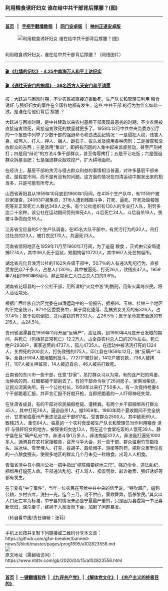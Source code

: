 ### 利用粮食诱奸妇女 谁在给中共干部背后撑腰？(图)
------------------------

#### [首页](https://github.com/gfw-breaker/banned-news3/blob/master/README.md) &nbsp;&nbsp;|&nbsp;&nbsp; [手把手翻墙教程](https://github.com/gfw-breaker/guides/wiki) &nbsp;&nbsp;|&nbsp;&nbsp; [网门安卓版](https://github.com/oGate2/oGate) &nbsp;&nbsp;|&nbsp;&nbsp; [神州正道安卓版](https://github.com/SzzdOgate/update) 



<div><div class="featured_image">
 <figure>
  <img alt="利用粮食诱奸妇女 谁在给中共干部背后撑腰？(图)" src="https://i.ntdtv.com/assets/uploads/2020/04/2020-04-15_133708-800x423.jpg"/>
 </figure><br/>
 <span class="caption">
  利用粮食诱奸妇女，谁在给中共干部背后撑腰？（网络图片）
 </span>
</div>
</div><hr/>

#### [ 🎬  《红墙的记忆》- 4.25中南海万人和平上访纪实](http://141.164.39.94:10000/videos/legend/425.html)

 #### [ 🎬  《通往天安门的旅程》- 36名西方人天安门和平请愿 ](http://141.164.39.94:10000/videos/legend/JTT.html)

<div><div class="post_content" itemprop="articleBody">
 <p>
  按：大跃进与困难时期，不少农民被直接迫害致死，生产队长和管理员利用
  <ok href="https://www.ntdtv.com/gb/粮食.htm">
   粮食
  </ok>
  <ok href="https://www.ntdtv.com/gb/诱奸.htm">
   诱奸
  </ok>
  与强奸妇女的事件在全国各地都有发生。这些
  <ok href="https://www.ntdtv.com/gb/中共干部.htm">
   中共干部
  </ok>
  的行为为什么如此一致，是谁在给他们背后
  <ok href="https://www.ntdtv.com/gb/撑腰.htm">
   撑腰
  </ok>
  ？
 </p>
 <p>
  大跃进与困难时期，是中共建政以来农村基层干部表现最恶劣的时期，不少农民被直接迫害致死，间接迫害致死的数量就更多了。1958年12月中共中央监委办公厅的一个报告中列举了少数干部的强迫命令和违法乱纪情况：一是侵犯人权，残害人身，如骂人、打人、押人、捆人、跪石子、拔头发及施用各种肉刑；二是搜查和没收群众的东西；三是滥用“集训”，即把有问题的人集中起来监督劳动，甚至严刑拷打；四是用“辩论”的方法斗争干部群众，甚至侮辱拷打；五是不让吃饭；六是强迫群众拆屋沤肥；七是强迫群众掘坟挖尸，扩大耕地面积。
 </p>
 <p>
  在经济上，基层干部的贪污与侵占群众利益的事情相当普遍，对许多基层干部来说，是程度不同，而不是有没有的问题。这方面的情况在四清运动中揭发出来的相当多，只是可能有所夸大。
 </p>
 <p>
  山西省寿阳县从1959年10月底到1960年1月间，在435个生产队中，有11159户被抄家搜查，24063户被集资，3116人遭到残酷斗争，打死、逼死、吓死及缺粮饿死等非正常死亡人数达349人之多。有个公社组织有130人的专业打人队，刑罚多达二十余种，该公社在运动期间受刑摔死4人，斗后死亡24人，斗后自杀19人，畏被斗争而自杀16人。
 </p>
 <p>
  江苏省宝应县的5个生产队调查，在95名大队干部中，有贪污行为的30人，吊打过社员的23人，被打农民170人，共逼死23人。
 </p>
 <p>
  河南省信阳地区在1959年11月至1960年7月间，为了追逼
  <ok href="https://www.ntdtv.com/gb/粮食.htm">
   粮食
  </ok>
  ，正式由公安局逮捕1774人，其中36人死于监狱，短期拘留10720人，其中667人死在拘留所。
 </p>
 <p>
  湖北省光化县浪河公社的1162名各级干部中，50.7％的人有违法乱纪行为，直接受害民众7千多人，占总人口30％，其中被逼死、打死26人，致残疾47人。1959年7月到1960年6月间，非正常死亡人口占总人口的3.6％。
 </p>
 <p>
  湖南省花垣县的一个公社干部，用所谓的“火烧中游”的酷刑，用柴火熏烤农民，将人活活烧死。
 </p>
 <p>
  根据广西壮族自治区党委在四清运动中的一份报告，据梧州、玉林、桂林三个地区的不完全统计，871个区委委员中，属于腐化堕落、乱搞男女关系的有326人，占37.4％；属于投机倒把、贪污盗窃的有232人，占26.5％；属于革命意志衰退的有215人，占24.5％。
 </p>
 <p>
  贵州省湄潭县在1959年11月开展“反瞒产”、高征购，到1960年4月底开仓发粮的期间，共死亡（包括非正常死亡）12.2万人，占全县农村总人口的20％左右。死亡绝户2938户，离家逃荒的4737人，孤儿4735人。在运动中被活活打死的1324人，关押死的200余人，打伤致残的175人。印江县在1959年12月，搞“反瞒产”斗争。全县计904人被用酷刑批斗，7727户被抄家，1412户被罚款，736人被拷打，107人被关押监禁，14人被迫自杀，46人被吊打致死。
 </p>
 <p>
  云南省的东川市一些干部，任意“抄家”，吊打群众习以为常。有的连产妇的鸡蛋、治肿病的肉、红糖都被干部刮去了。有的干部命令拆了26间房子，家俱当柴烧，让民众流离失所。有一个公社社长，1958年以来打了50多人，有一次竟持枪要4个干部跪着汇报，并声言汇报不好就开枪，当即把跪着的一人吓得神经失常。
 </p>
 <p>
  在甘肃省成县，有的干部对农民搞假枪毙、灌稀粪。有两个乡干部捆绑吊打群众45人，其中打死26人，逼迫自杀1人。据1959年、1960年两个夏收期间不完全统计，甘肃省临夏州严重违法乱纪干部817名，受害群众2500人，其中致死69人、致残25人、重伤64人。临夏的一个农村食堂被生产队长和管理员当作利用粮食
  <ok href="https://www.ntdtv.com/gb/诱奸.htm">
   诱奸
  </ok>
  与强奸妇女的地方，被侵害妇女达13人，而在这个食堂吃饭的人饿死39人。静宁县在反“瞒产私分”中，非法斗争1万多人，非法拘留322人，非法轰打逼死1000多人。通渭县在农村家搜粮食，召开斗争大会，对一些干部、群众滥用竹签戳指头、站冰块、雪里埋人、打夯、拔胡子、戴纸帽子、游街等刑罚，把群众家里仅有的一点粮食搜去，使很多地区的群众几个月未见一粒粮食，出现人人相食。
 </p>
 <p>
  青海省湟中县小南川公社一把手指出“挖陈粮要挖地三尺”。强迫命令，违法乱纪，捆绑吊打逼死人命。干部违法乱纪、打人骂人、扣饭罚款、敲诈勒索、强奸诱奸等都有发生。
 </p>
 <p>
  在宁夏有“中宁事件”，当年一位农民在写给中共中央的信里说，“特吹超产，逼购公粮，乡村农库，洗扫一光，迄今三月，讹不供应，蒙欺舞弊，饿杀黎民。”其实以人口死亡率为标准，中宁县的情况未必是宁夏最严重的，只是因为县委第一书记喜新厌旧，谋杀妻子，嫁祸于人案发而下台，加剧了问题暴发。
 </p>
 <p>
  （转自看中国/责任编辑：张莉）
 </p>
 <div class="single_ad">
 </div>
</div>
</div>
<hr/>
手机上长按并复制下列链接或二维码分享本文章：<br/>
https://github.com/gfw-breaker/banned-news3/blob/master/pages/prog1695/a102823556.md <br/>
<a href='https://github.com/gfw-breaker/banned-news3/blob/master/pages/prog1695/a102823556.md'><img src='https://github.com/gfw-breaker/banned-news3/blob/master/pages/prog1695/a102823556.md.png'/></a> <br/>
原文地址（需翻墙访问）：https://www.ntdtv.com/gb/2020/04/15/a102823556.html


------------------------
#### [首页](https://github.com/gfw-breaker/banned-news3/blob/master/README.md) &nbsp;|&nbsp; [一键翻墙软件](https://github.com/gfw-breaker/nogfw/blob/master/README.md) &nbsp;| [《九评共产党》](https://github.com/gfw-breaker/9ping.md/blob/master/README.md#九评之一评共产党是什么) | [《解体党文化》](https://github.com/gfw-breaker/jtdwh.md/blob/master/README.md) | [《共产主义的终极目的》](https://github.com/gfw-breaker/gczydzjmd.md/blob/master/README.md)


<img src='http://gfw-breaker.win/banned-news3/pages/prog1695/a102823556.md' width='0px' height='0px'/>